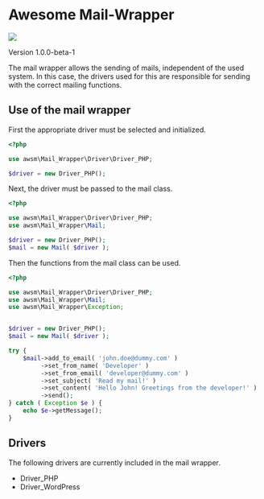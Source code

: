 # Awesome Mail-Wrapper

![](https://github.com/awsmug/mail-wrapper/workflows/PHPUnit/badge.svg)

Version 1.0.0-beta-1

The mail wrapper allows the sending of mails, independent of the used system. 
In this case, the drivers used for this are responsible for sending with the correct mailing functions.

## Use of the mail wrapper

First the appropriate driver must be selected and initialized.

```php
<?php

use awsm\Mail_Wrapper\Driver\Driver_PHP;

$driver = new Driver_PHP();
```

Next, the driver must be passed to the mail class.

```php
<?php

use awsm\Mail_Wrapper\Driver\Driver_PHP;
use awsm\Mail_Wrapper\Mail;

$driver = new Driver_PHP();
$mail = new Mail( $driver );
```

Then the functions from the mail class can be used.

```php
<?php

use awsm\Mail_Wrapper\Driver\Driver_PHP;
use awsm\Mail_Wrapper\Mail;
use awsm\Mail_Wrapper\Exception;


$driver = new Driver_PHP();
$mail = new Mail( $driver );

try {
    $mail->add_to_email( 'john.doe@dummy.com' )
         ->set_from_name( 'Developer' )
         ->set_from_email( 'developer@dummy.com' )
         ->set_subject( 'Read my mail!' )
         ->set_content( 'Hello John! Greetings from the developer!' )
         ->send();
} catch ( Exception $e ) {
    echo $e->getMessage();
}
```

## Drivers

The following drivers are currently included in the mail wrapper.

- Driver_PHP
- Driver_WordPress